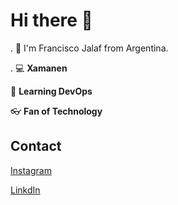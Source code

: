 # Hi there 👋

. :raising_hand: I'm Francisco Jalaf from Argentina.

. :computer: **Xamanen**

:pencil: **Learning DevOps**

:eyeglasses: **Fan of Technology**

## Contact

[Instagram](https://www.instagram.com/francisco.jalaf/)

[LinkdIn](www.linkedin.com/in/fjalaf)

